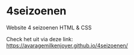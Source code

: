 # 4seizoenen
Website 4 seizoenen HTML &amp; CSS 

Check het uit via deze link: https://avaragemilkenjoyer.github.io/4seizoenen/
